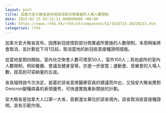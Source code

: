```yaml
---
layout: post
title: 加拿大安大略省宣布將取消部分商業處所入場人數限制
date: 2022-02-15 03:12:11.000000000 +08:00
link: https://news.rthk.hk/rthk/ch/component/k2/1633715-20220215.htm
categories: rthk
---
```


加拿大安大略省宣布，因應新冠疫情對部分商業處所實施的人數限制，本周稍後將會取消，並計劃從下月1日起，取消當地的新冠疫苗接種證明措施。

從當地星期四開始，室內社交聚會人數可增至50人，室外100人；其他處所的室內人數限制，例如餐廳、會議及健身室等，亦進一步放寬；運動會、音樂會的入場人數，提高到可容納量的五成。

省長福特說今次決定，是基於該省首席醫療官員的建議而作出，又指安大略省應對Omicron變種病毒的表現優秀，可快速實施重新開放的計劃。

安大略省是加拿大人口第一大省，首都渥太華位於該省境內，該省取消疫苗接種證明，具有示範作用。
